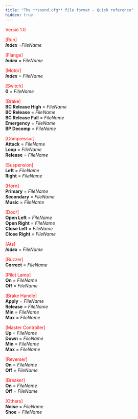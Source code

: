```yaml
---
title: "The **sound.cfg** file format - Quick reference"
hidden: true
---
```


<font color="Red">Versió 1.0</font>

<font color="Red">[Run]</font>  
***Index*** =*FileName*

<font color="Red">[Flange]</font>  
***Index*** = *FileName*

<font color="Red">[Motor]</font>  
***Index*** = *FileName*

<font color="Red">[Switch]</font>  
**0** = *FileName*

<font color="Red">[Brake]</font>  
**BC Release High** = *FileName*  
**BC Release** = *FileName*  
**BC Release Full** = *FileName*  
**Emergency** = *FileName*  
**BP Decomp** = *FileName*

<font color="Red">[Compressor]</font>  
**Attack** = *FileName*  
**Loop** = *FileName*  
**Release** = *FileName*

<font color="Red">[Suspension]</font>  
**Left** = *FileName*  
**Right** = *FileName*

<font color="Red">[Horn]</font>  
**Primary** = *FileName*  
**Secondary** = *FileName*  
**Music** = *FileName*

<font color="Red">[Door]</font>  
**Open Left** = *FileName*  
**Open Right** = *FileName*  
**Close Left** = *FileName*  
**Close Right** = *FileName*

<font color="Red">[Ats]</font>  
***Index*** = *FileName*

<font color="Red">[Buzzer]</font>  
**Correct** = *FileName*

<font color="Red">[Pilot Lamp]</font>  
**On** = *FileName*  
**Off** = *FileName*

<font color="Red">[Brake Handle]</font>  
**Apply** = *FileName*  
**Release** = *FileName*  
**Min** = *FileName*  
**Max** = *FileName*

<font color="Red">[Master Controller]</font>  
**Up** = *FileName*  
**Down** = *FileName*  
**Min** = *FileName*  
**Max** = *FileName*

<font color="Red">[Reverser]</font>  
**On** = *FileName*  
**Off** = *FileName*

<font color="Red">[Breaker]</font>  
**On** = *FileName*  
**Off** = *FileName*

<font color="Red">[Others]</font>  
**Noise** = *FileName*  
**Shoe** = *FileName*